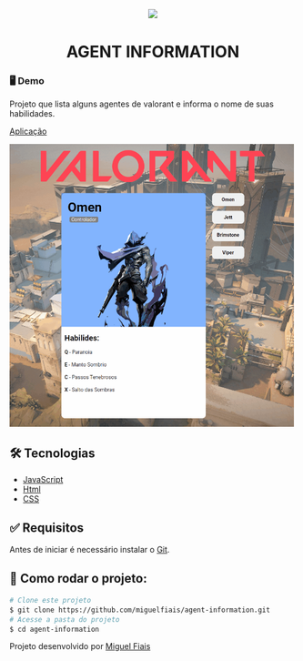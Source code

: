 <p align="center"> 
<img width= "100px" src="https://media4.giphy.com/media/e2HHUuc4x2VaHIhjlf/giphy.gif?cid=ecf05e47puu9mu74sa88619hk54jqr2ulqdr2a794jjrgpyy&rid=giphy.gif&ct=s" >
</p>
<h1 align="center">AGENT INFORMATION </h1>

### 🖥 Demo
Projeto que lista alguns agentes de valorant e informa o nome de suas habilidades.


[Aplicação](https://miguelfiais.github.io/agent-information/)

<img width="500" src="https://github.com/miguelfiais/agent-information/blob/main/.github/template.gif"/>

## 🛠️ Tecnologias ##

- [JavaScript](https://developer.mozilla.org/pt-BR/docs/Web/JavaScript) 
- [Html](https://developer.mozilla.org/pt-BR/docs/Web/HTML/Element/html/)  
- [CSS](https://developer.mozilla.org/pt-BR/docs/Web/CSS)

## :white_check_mark: Requisitos ##

Antes de iniciar é necessário instalar o [Git](https://git-scm.com).

## :checkered_flag: Como rodar o projeto: ##

```bash
# Clone este projeto
$ git clone https://github.com/miguelfiais/agent-information.git
# Acesse a pasta do projeto
$ cd agent-information
```

Projeto desenvolvido por <a href="https://github.com/miguelfiais"> Miguel Fiais </a> 
